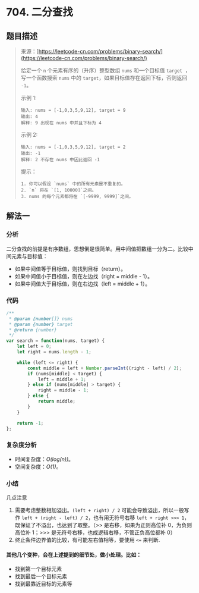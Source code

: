 # 704. 二分查找

## 题目描述

> 来源：[https://leetcode-cn.com/problems/binary-search/](https://leetcode-cn.com/problems/binary-search/)
>
> 给定一个 `n` 个元素有序的（升序）整型数组 `nums` 和一个目标值 `target`  ，写一个函数搜索 `nums` 中的 `target`，如果目标值存在返回下标，否则返回 `-1`。
>
> 示例 1:
> ```
> 输入: nums = [-1,0,3,5,9,12], target = 9
> 输出: 4
> 解释: 9 出现在 nums 中并且下标为 4
> ```
>
> 示例 2:
> ```
> 输入: nums = [-1,0,3,5,9,12], target = 2
> 输出: -1
> 解释: 2 不存在 nums 中因此返回 -1
> ```
>
> 提示：
> ```
> 1. 你可以假设 `nums` 中的所有元素是不重复的。
> 2. `n` 将在 `[1, 10000]`之间。
> 3. nums 的每个元素都将在 `[-9999, 9999]`之间。
>```

## 解法一

### 分析

二分查找的前提是有序数组，思想倒是很简单。用中间值把数组一分为二。比较中间元素与目标值：

-   如果中间值等于目标值，则找到目标（return）。
-   如果中间值小于目标值，则在左边找（right = middle - 1）。
-   如果中间值大于目标值，则在右边找（left = middle + 1）。

### 代码

```javascript
/**
 * @param {number[]} nums
 * @param {number} target
 * @return {number}
 */
var search = function(nums, target) {
    let left = 0;
    let right = nums.length - 1;

    while (left <= right) {
        const middle = left + Number.parseInt((right - left) / 2);
        if (nums[middle] < target) {
            left = middle + 1;
        } else if (nums[middle] > target) {
            right = middle - 1;
        } else {
            return middle;
        }
    }

    return -1;
};
```

### 复杂度分析

-   时间复杂度：_O(log(n))_。
-   空间复杂度：_O(1)_。

### 小结

几点注意

1.  需要考虑整数相加溢出。`(left + right) / 2` 可能会导致溢出，所以一般写作 `left + (right - left) / 2`，也有用无符号右移 `left + right >>> 1`，既保证了不溢出，也达到了取整。（>> 是右移，如果为正则高位补 0，为负则高位补 1；>>> 是无符号右移，也成逻辑右移，不管正负高位都补 0）
2.  终止条件边界值的比较，有可能左右值相等，要使用  `<=` 来判断.

#### 其他几个变种，会在上述提到的细节处，做小处理。比如：
-   找到第一个目标元素
-   找到最后一个目标元素
-   找到最靠近目标的元素等
